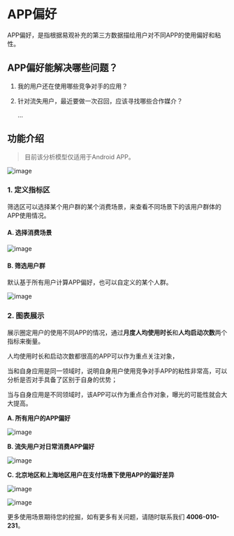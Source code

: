 # APP偏好

APP偏好，是指根据易观补充的第三方数据描绘用户对不同APP的使用偏好和粘性。

## APP偏好能解决哪些问题？
1. 我的用户还在使用哪些竞争对手的应用？
1. 针对流失用户，最近要做一次召回，应该寻找哪些合作媒介？

     …
   
## 功能介绍

> 目前该分析模型仅适用于Android APP。

![image](http://imguserradar.analysys.cn/fangzhou/img/2018/04/201804031725540695.png)

### 1. 定义指标区
筛选区可以选择某个用户群的某个消费场景，来查看不同场景下的该用户群体的APP使用情况。

#### A. 选择消费场景

![image](http://imguserradar.analysys.cn/fangzhou/img/2018/04/201804031915477852.png)


#### B. 筛选用户群
默认基于所有用户计算APP偏好，也可以自定义的某个人群。

![image](http://imguserradar.analysys.cn/fangzhou/img/2018/04/201804022142037513.png)

### 2. 图表展示

展示圈定用户的使用不同APP的情况，通过**月度人均使用时长**和**人均启动次数**两个指标来衡量。

人均使用时长和启动次数都很高的APP可以作为重点关注对象，

当和自身应用是同一领域时，说明自身用户使用竞争对手APP的粘性非常高，可以分析是否对手具备了区别于自身的优势；

当与自身应用是不同领域时，该APP可以作为重点合作对象，曝光的可能性就会大大提高。

**A. 所有用户的APP偏好**

![image](http://imguserradar.analysys.cn/fangzhou/img/2018/04/201804031919028566.png)


**B. 流失用户对日常消费APP偏好**

![image](http://imguserradar.analysys.cn/fangzhou/img/2018/04/201804031926350273.png)

**C. 北京地区和上海地区用户在支付场景下使用APP的偏好差异**

![image](http://imguserradar.analysys.cn/fangzhou/img/2018/04/201804031919025163.png)

![image](http://imguserradar.analysys.cn/fangzhou/img/2018/04/201804031926350417.png)

更多使用场景期待您的挖掘，如有更多有关问题，请随时联系我们 **4006-010-231**。


